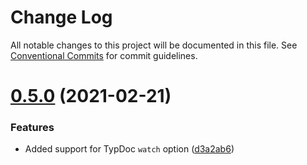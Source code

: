 # Change Log

All notable changes to this project will be documented in this file.
See [Conventional Commits](https://conventionalcommits.org) for commit guidelines.

# [0.5.0](https://github.com/tgreyuk/typedoc-plugin-markdown/compare/vuepress-plugin-typedoc@0.4.1...vuepress-plugin-typedoc@0.5.0) (2021-02-21)


### Features

* Added support for TypDoc `watch` option ([d3a2ab6](https://github.com/tgreyuk/typedoc-plugin-markdown/commit/d3a2ab6f3322bebee4727f8ed8e810f40196d452))
